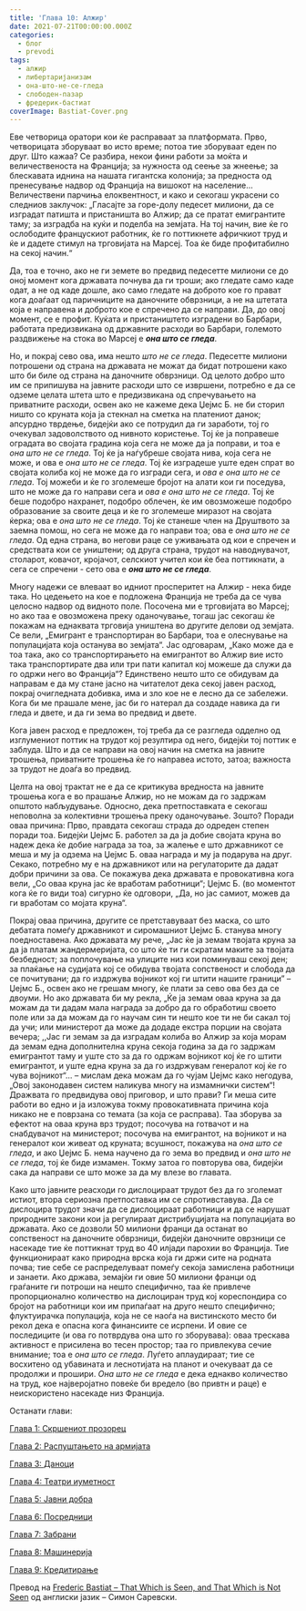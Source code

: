 ```yaml
---
title: 'Глава 10: Алжир'
date: 2021-07-21T00:00:00.000Z
categories:
  - блог
  - prevodi
tags:
  - алжир
  - либертаријанизам
  - она-што-не-се-гледа
  - слободен-пазар
  - фредерик-бастиат
coverImage: Bastiat-Cover.png
---
```


Еве четворица оратори кои ќе расправаат за платформата. Прво, четворицата зборуваат во исто време; потоа тие зборуваат еден по друг. Што кажаа? Се разбира, некои фини работи за моќта и величественоста на Франција; за нужноста од сеење за жнеење; за блескавата иднина на нашата гигантска колонија; за предноста од пренесување надвор од Франција на вишокот на население... Величествени парчиња елоквентност, и како и секогаш украсени со следниов заклучок: „Гласајте за горе-долу педесет милиони, да се изградат патишта и пристаништа во Алжир; да се пратат емигрантите таму; за изградба на куќи и поделба на земјата. На тој начин, вие ќе го ослободите францускиот работник, ќе го поттикнете афричкиот труд и ќе и дадете стимул на трговијата на Марсеј. Тоа ќе биде профитабилно на секој начин.“

Да, тоа е точно, ако не ги земете во предвид педесетте милиони се до оној момент кога државата почнува да ги троши; ако гледате само каде одат, а не од каде дошле, ако само гледате на доброто кое го прават кога доаѓаат од паричниците на даночните обврзници, а не на штетата која е направена и доброто кое е спречено да се направи. Да, до овој момент, се е профит. Куќата и пристаништето изградени во Барбари, работата предизвикана од државните расходи во Барбари, големото раздвижење на стока во Марсеј е **_она што се гледа_**.

Но, и покрај сево ова, има нешто _што не се гледа_. Педесетте милиони потрошени од страна на државата не можат да бидат потрошени како што би биле од страна на даночните обврзници. Од целото добро што им се припишува на јавните расходи што се извршени, потребно е да се одземе целата штета што е предизвикана од спречувањето на приватните расходи, освен ако не кажеме дека Џејмс Б. не би сторил ништо со круната која ја стекнал на сметка на платениот данок; апсурдно тврдење, бидејќи ако се потрудил да ги заработи, тој го очекувал задоволството од нивното користење. Тој ќе ја поправеше оградата во својата градина која сега не може да ја поправи, и тоа е _она што не се гледа_. Тој ќе ја наѓубреше својата нива, која сега не може, и ова е _она што не се гледа_. Тој ќе изградеше уште еден спрат во својата колиба кој не може да го изгради сега, и _ова е она што не се гледа_. Тој можеби и ќе го зголемеше бројот на алати кои ги поседува, што не може да го направи сега и _ова е она што не се гледа_. Тој ќе беше подобро нахранет, подобро облечен, ќе им овозможеше подобро образование за своите деца и ќе го зголемеше миразот на својата ќерка; ова е _она што не се гледа_. Тој ќе станеше член на Друштвото за заемна помош, но сега не може да го направи тоа; ова е _она што не се гледа_. Од една страна, во негови раце се уживањата од кои е спречен и средствата кои се уништени; од друга страна, трудот на наводнувачот, столарот, ковачот, кројачот, селскиот учител кои ќе беа поттикнати, а сега се спречени - сето ова е **_она што не се гледа_**.

Многу надежи се влеваат во идниот просперитет на Алжир - нека биде така. Но цедењето на кое е подложена Франција не треба да се чува целосно надвор од видното поле. Посочена ми е трговијата во Марсеј; но ако таа е овозможена преку оданочување, тогаш јас секогаш ќе покажам на еднаквата трговија уништена во другите делови од земјата. Се вели, „Емигрант е транспортиран во Барбари, тоа е олеснување на популацијата која останува во земјата“. Јас одговарам, „Како може да е тоа така, ако со транспортирањето на емигрантот во Алжир вие исто така транспортирате два или три пати капитал кој можеше да служи да го одржи него во Франција“? Единствено нешто што се обидувам да направам е да му стане јасно на читателот дека секој јавен расход, покрај очигледната добивка, има и зло кое не е лесно да се забележи. Кога би ме прашале мене, јас би го натерал да создаде навика да ги гледа и двете, и да ги зема во предвид и двете.

Кога јавен расход е предложен, тој треба да се разгледа одделно од изглумениот поттик на трудот кој резултира од него, бидејќи тој поттик е заблуда. Што и да се направи на овој начин на сметка на јавните трошења, приватните трошења ќе го направеа истото, затоа; важноста за трудот не доаѓа во предвид.

Целта на овој трактат не е да се критикува вредностa на јавните трошења кога е во прашање Алжир, но не можам да го задржам општото набљудување. Односно, дека претпоставката е секогаш неповолна за колективни трошења преку оданочување. Зошто? Поради оваа причина: Прво, правдата секогаш страда до одреден степен поради тоа. Бидејќи Џејмс Б. работел за да ја добие својата круна во надеж дека ќе добие награда за тоа, за жалење е што државникот се меша и му ја одзема на Џејмс Б. оваа награда и му ја подарува на друг. Секако, потребно му е на државникот или на регулаторите да дадат добри причини за ова. Се покажува дека државата е провокативна кога вели, „Со оваа круна јас ќе вработам работници“; Џејмс Б. (во моментот кога ќе го види тоа) сигурно ќе одговори, „Да, но јас самиот, можев да ги вработам со мојата круна“.

Покрај оваа причина, другите се претставуваат без маска, со што дебатата помеѓу државникот и сиромашниот Џејмс Б. станува многу поедноставена. Ако државата му рече, „Јас ќе ја земам твојата круна за да ја платам жандермеријата, со што ќе ти ги скратам маките за твојата безбедност; за поплочување на улиците низ кои поминуваш секој ден; за плаќање на судијата кој се обидува твојата сопственост и слобода да се почитувани; да го издржува војникот кој ги штити нашите граници” – Џејмс Б., освен ако не грешам многу, ќе плати за сево ова без да се двоуми. Но ако државата би му рекла, „Ќе ја земам оваа круна за да можам да ти дадам мала награда за добро да го обработиш своето поле или за да можам да го научам син ти нешто кое ти не би сакал тој да учи; или министерот да може да додаде екстра порции на својата вечера; ,,Јас ги земам за да изградам колиба во Алжир за која морам да земам една дополнителна круна секоја година за да го задржам емигрантот таму и уште сто за да го одржам војникот кој ќе го штити емигрантот, и уште една круна за да го издржувам генералот кој ќе го чува војникот“... – мислам дека можам да го чујам Џејмс како негодува, „Овој законодавен систем наликува многу на измамнички систем“! Дражвата го предвидува овој приговор, и што прави? Ги меша сите работи во едно и ја изложува токму провокативната причина која никако не е поврзана со темата (за која се расправа). Таа зборува за ефектот на оваа круна врз трудот; посочува на готвачот и на снабдувачот на министерот; посочува на емигрантот, на војникот и на генералот кои живеат од круната; всушност, покажува на _она што се гледа_, и ако Џејмс Б. нема научено да го зема во предвид и _она што не се гледа_, тој ќе биде измамен. Токму затоа го повторува ова, бидејќи сака да направи се што може за да му влезе во главата.

Како што јавните реасходи го дислоцираат трудот без да го зголемат истиот, втора сериозна претпоставка им се спротивставува. Да се дислоцира трудот значи да се дислоцираат работници и да се нарушат природните закони кои ја регулираат дистрибуцијата на популацијата во државата. Ако се дозволи 50 милиони франци да останат во сопственост на даночните обврзници, бидејќи даночните оврзници се насекаде тие ќе поттикнат труд во 40 илјади парохии во Франција. Тие функционираат како природна врска која ги држи сите на родната почва; тие себе се распределуваат помеѓу секоја замислена работници и занаети. Ако држава, земајќи ги овие 50 милиони франци од граѓаните ги потроши на нешто специфично, таа ќе привлече пропорционално количество на дислоциран труд кој кореспондира со бројот на работници кои им припаѓаат на друго нешто специфично; флуктуирачка популација, која не се наоѓа на вистинското место би рекол дека е опасна кога финансиите се исрпени. И овие се последиците (и ова го потврдува она што го зборувава): оваа трескава активност е присилена во тесен простор; таа го привлекува сечие внимание; тоа е _она што се гледа_. Луѓето аплаудираат; тие се восхитено од убавината и леснотијата на планот и очекуваат да се продолжи и прошири. _Она што не се гледа_ е дека еднакво количество на труд, кое најверојатно повеќе би вредело (во привтн и раце) е неискористено насекаде низ Франција.

Останати глави:

[Глава 1: Скршениот прозорец](http://libertaniabackup.local/ona-sto-se-gleda-i-ona-sto-ne-se-gleda-skrseniot-prozorec/)

[Глава 2: Распуштањето на армијата](http://libertaniabackup.local/ona-sto-se-gleda-i-ona-sto-ne-se-gleda-glava-2/?fbclid=IwAR0KMynIZBU7-pAUgOijoR7Zmn5jJzbsIMBFNxo2Kwr2g9viMVZ40BWuRq8)

[Глава 3: Даноци](http://libertaniabackup.local/ona-sto-se-gleda-i-ona-ston-ne-se-gleda-danoci/)

[Глава 4: Театри иуметност](http://libertaniabackup.local/ona-sto-se-gleda-i-ona-sto-ne-se-gleda-teatri-i-umetnost/)

[Глава 5: Јавни добра](http://libertaniabackup.local/bastiat-javni-dobra/)

[Глава 6: Посредници](http://libertaniabackup.local/ona-sto-se-gleda-i-ona-sto-ne-se-gleda-glava6/)

[Глава 7: Забрани](http://libertaniabackup.local/ona-sto-se-gleda-i-ona-sto-ne-se-gleda-glava7/)

[Глава 8: Машинерија](http://libertaniabackup.local/ona-sto-se-gleda-i-ona-sto-ne-se-gleda-glava8/)

[Глава 9: Кредитирање](http://libertaniabackup.local/ona-sto-se-gleda-i-ona-sto-ne-se-gleda-kreditiranje/)

Превoд на [Frederic Bastiat – That Which is Seen, and That Which is Not Seen](http://bastiat.org/en/twisatwins.html) од англиски јазик – Симон Саревски.
